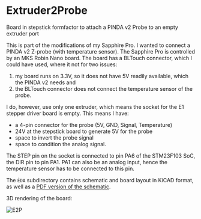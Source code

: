 # Extruder2Probe
Board in stepstick formfactor to attach a PINDA v2 Probe to an empty extruder port

This is part of the modifications of my Sapphire Pro. I wanted to connect a PINDA v2 Z-probe (with temperature sensor). The Sapphire Pro is controlled by an MKS Robin Nano board. The board has a BLTouch connector, which I could have used, where it not for two issues:

1. my board runs on 3.3V, so it does not have 5V readily available, which the PINDA v2 needs and
2. the BLTouch connector does not connect the temperature sensor of the probe.

I do, however, use only one extruder, which means the socket for the E1 stepper driver board is empty. This means I have:

* a 4-pin connector for the probe (5V, GND, Signal, Temperature)
* 24V at the stepstick board to generate 5V for the probe
* space to invert the probe signal
* space to condition the analog signal.

The STEP pin on the socket is connected to pin PA6 of the STM23F103 SoC, the DIR pin to pin PA1. PA1 can also be an analog input, hence the temperature sensor has to be connected to this pin.

The `ÈDA` subdirectory contains schematic and board layout in KiCAD format, as well as a [PDF version of the schematic](https://github.com/hannesweisbach/Extruder2Probe/raw/main/EDA/Probe%20Connector.pdf).

3D rendering of the board:

![E2P](https://user-images.githubusercontent.com/5844058/120200544-bff44500-c224-11eb-84ed-829afed264de.jpg)
